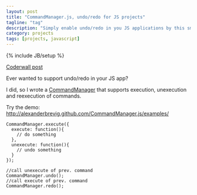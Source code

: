 ```yaml
---
layout: post
title: "CommandManager.js, undo/redo for JS projects"
tagline: "tag"
description: "Simply enable undo/redo in you JS applications by this small object"
category: projects
tags: [projects, javascript]
---
```

{% include JB/setup %}

<p><a href="http://coderwall.com/p/rdzera">Coderwall post</a></p>
<p>Ever wanted to support undo/redo in your JS app?</p>

<p>I did, so I wrote a <a href="https://github.com/AlexanderBrevig/CommandManager.js">CommandManager</a> that supports execution, unexecution and reexecution of commands.</p>

<p>Try the demo: <a href="http://alexanderbrevig.github.com/CommandManager.js/examples/">http://alexanderbrevig.github.com/CommandManager.js/examples/</a></p>

<pre><code class="javascript">CommandManager.execute({
  execute: <span class="function"><span class="keyword">function</span><span class="params">()</span>{</span>
    <span class="comment">// do something</span>
  },
  unexecute: <span class="function"><span class="keyword">function</span><span class="params">()</span>{</span>
    <span class="comment">// undo something</span>
  }
});

<span class="comment">//call unexecute of prev. command</span>
CommandManager.undo(); 
<span class="comment">//call execute of prev. command</span>
CommandManager.redo(); 
</code></pre>